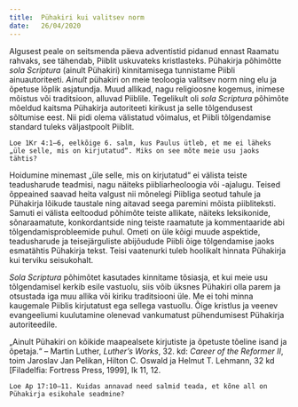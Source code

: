 ```yaml
---
title:  Pühakiri kui valitsev norm
date:   26/04/2020
---
```


Algusest peale on seitsmenda päeva adventistid pidanud ennast Raamatu rahvaks, see tähendab, Piiblit uskuvateks kristlasteks. Pühakirja põhimõtte _sola Scriptura_ (ainult Pühakiri) kinnitamisega tunnistame Piibli ainuautoriteeti. _Ainult_ pühakiri on meie teoloogia valitsev norm ning elu ja õpetuse lõplik asjatundja. Muud allikad, nagu religioosne kogemus, inimese mõistus või traditsioon, alluvad Piiblile. Tegelikult oli _sola Scriptura_ põhimõte mõeldud kaitsma Pühakirja autoriteeti kirikust ja selle tõlgendusest sõltumise eest. Nii pidi olema välistatud võimalus, et Piibli tõlgendamise standard tuleks väljastpoolt Piiblit.

`Loe 1Kr 4:1–6, eelkõige 6. salm, kus Paulus ütleb, et me ei läheks „üle selle, mis on kirjutatud“. Miks on see mõte meie usu jaoks tähtis?`

Hoidumine minemast „üle selle, mis on kirjutatud“ ei välista teiste teadusharude teadmisi, nagu näiteks piibliarheoloogia või -ajalugu. Teised õppeained saavad heita valgust nii mõnelegi Piibliga seotud tahule ja Pühakirja lõikude taustale ning aitavad seega paremini mõista piibliteksti. Samuti ei välista eeltoodud põhimõte teiste allikate, näiteks leksikonide, sõnaraamatute, konkordantside ning teiste raamatute ja kommentaaride abi tõlgendamisprobleemide puhul. Ometi on üle kõigi muude aspektide, teadusharude ja teisejärguliste abijõudude Piibli õige tõlgendamise jaoks esmatähtis Pühakirja tekst. Teisi vaatenurki tuleb hoolikalt hinnata Pühakirja kui terviku seisukohalt.

_Sola Scriptura_ põhimõtet kasutades kinnitame tõsiasja, et kui meie usu tõlgendamisel kerkib esile vastuolu, siis võib üksnes Pühakiri olla parem ja otsustada iga muu allika või kiriku traditsiooni üle. Me ei tohi minna kaugemale Piiblis kirjutatust ega sellega vastuollu. Õige kristlus ja veenev evangeeliumi kuulutamine olenevad vankumatust pühendumisest Pühakirja autoriteedile.

„Ainult Pühakiri on kõikide maapealsete kirjutiste ja õpetuste tõeline isand ja õpetaja.“ – Martin Luther, _Luther’s Works_, 32. kd: _Career of the Reformer II_, toim Jaroslav Jan Pelikan, Hilton C. Oswald ja Helmut T. Lehmann, 32 kd [Filadelfia: Fortress Press, 1999], lk 11, 12.

`Loe Ap 17:10–11. Kuidas annavad need salmid teada, et kõne all on Pühakirja esikohale seadmine?`
